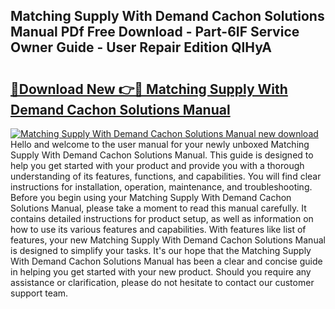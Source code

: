 ## Matching Supply With Demand Cachon Solutions Manual PDf Free Download - Part-6IF Service Owner Guide - User Repair Edition QlHyA

# <h2><a href="http://bc82496.oget.top/?id=Matching+Supply+With+Demand+Cachon+Solutions+Manual">🔗Download New 👉🔴 Matching Supply With Demand Cachon Solutions Manual</a></h2>

[![Matching Supply With Demand Cachon Solutions Manual new download](https://i.imgur.com/5g1atiW.png)](http://bc82496.oget.top/?id=Matching+Supply+With+Demand+Cachon+Solutions+Manual)
Hello and welcome to the user manual for your newly unboxed Matching Supply With Demand Cachon Solutions Manual. This guide is designed to help you get started with your product and provide you with a thorough understanding of its features, functions, and capabilities. You will find clear instructions for installation, operation, maintenance, and troubleshooting. Before you begin using your Matching Supply With Demand Cachon Solutions Manual, please take a moment to read this manual carefully. It contains detailed instructions for product setup, as well as information on how to use its various features and capabilities. With features like list of features, your new Matching Supply With Demand Cachon Solutions Manual is designed to simplify your tasks. It's our hope that the Matching Supply With Demand Cachon Solutions Manual has been a clear and concise guide in helping you get started with your new product. Should you require any assistance or clarification, please do not hesitate to contact our customer support team.
